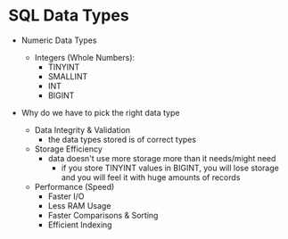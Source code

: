 # SQL Data Types

* Numeric Data Types
    * Integers (Whole Numbers):
        * TINYINT
        * SMALLINT
        * INT
        * BIGINT


* Why do we have to pick the right data type
    * Data Integrity & Validation
        * the data types stored is of correct types
    * Storage Efficiency
        * data doesn't use more storage more than it needs/might need
            * if you store TINYINT values in BIGINT, you will lose storage and you will feel it with huge amounts of records
    * Performance (Speed)
        * Faster I/O
        * Less RAM Usage
        * Faster Comparisons & Sorting
        * Efficient Indexing